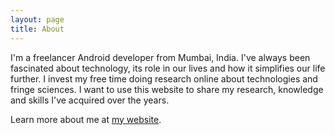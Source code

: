 ```yaml
---
layout: page
title: About
---
```


I'm a freelancer Android developer from Mumbai, India. I've always been fascinated about technology, its role in our lives
and how it simplifies our life further. I invest my free time doing research online about technologies and fringe sciences.
I want to use this website to share my research, knowledge and skills I've acquired over the years.

Learn more about me at [my website](https://ojhariddhish.github.io).
